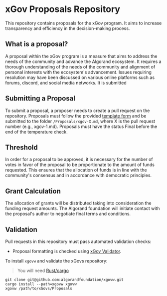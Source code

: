 # xGov Proposals Repository
This repository contains proposals for the xGov program. It aims to increase transparency and efficiency in the decision-making process. 

## What is a proposal?
A proposal within the xGov program is a measure that aims to address the needs of the community and advance the Algorand ecosystem. It requires a thorough understanding of the needs of the community and alignment of personal interests with the ecosystem's advancement. Issues requiring resolution may have been discussed on various online platforms such as forums, discord, and social media networks.
It is submitted

## Submitting a Proposal
To submit a proposal, a proposer needs to create a pull request on the repository. 
Proposals must follow the provided [template form](./TemplateForm.md) and be submitted to the folder  `/Proposals/xgov-X.md`, where X is the pull request number (e.g., xgov-1.md). Proposals must have the status Final before the end of the temperature check.

## Threshold
In order for a proposal to be approved, it is necessary for the number of votes in favor of the proposal to be proportionate to the amount of funds requested. This ensures that the allocation of funds is in line with the community's consensus and in accordance with democratic principles.

## Grant Calculation
The allocation of grants will be distributed taking into consideration the funding request amounts. The Algorand foundation will initiate contact with the proposal's author to negotiate final terms and conditions.


## Validation

Pull requests in this repository must pass automated validation checks:

* Proposal formatting is checked using [xGov Validator](https://github.com/algorandfoundation/xgovw).

To install `xgovw` and validate the xGovs repository:

> You will need [Rust/cargo](https://doc.rust-lang.org/cargo/getting-started/installation.html)

```console
git clone git@github.com:algorandfoundation/xgovw.git
cargo install --path=xgovw xgovw
xgovw /path/to/xGovs/Proposals
```
